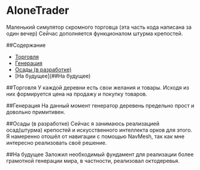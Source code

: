 # AloneTrader
Маленький симулятор скромного торговца (эта часть кода написана за один вечер)
Сейчас дополняется функционалом штурма крепостей.

##Содержание
- [Торговля](##Торговля)
- [Генерация](##Генерация)
- [Осады (в разработке)](##Осады)
- [На будущее](##На будущее)


##Торговля
У каждой деревни есть свои желания и товары. Исходя из них формируется цена на продажу и покупку товаров.

##Генерация
На данный момент генератор деревень предельно прост и довольно примитивен.

##Осады (в разработке)
Сейчас я занимаюсь реализацией осад(штурма) крепостей и искусственного интеллекта орков для этого. Я намеренно отошёл от навигации с помощью NavMesh, так как мне интересно реализовать своё решение.

##На будущее
Заложил необходимый фундамент для реализации более грамотной генерации мира, в частности, реализовал октодеревья.